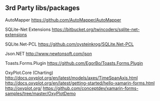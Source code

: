 3rd Party libs/packages
-----------------------

AutoMapper
https://github.com/AutoMapper/AutoMapper

SQLite-Net Extensions
https://bitbucket.org/twincoders/sqlite-net-extensions

SQLite.Net-PCL
https://github.com/oysteinkrog/SQLite.Net-PCL

Json.NET
http://www.newtonsoft.com/json

Toasts.Forms.Plugin
https://github.com/EgorBo/Toasts.Forms.Plugin

OxyPlot.Core (Charting)
http://docs.oxyplot.org/en/latest/models/axes/TimeSpanAxis.html
http://docs.oxyplot.org/en/latest/getting-started/hello-xamarin-forms.html
http://oxyplot.org/
https://github.com/conceptdev/xamarin-forms-samples/tree/master/OxyPlotDemo
